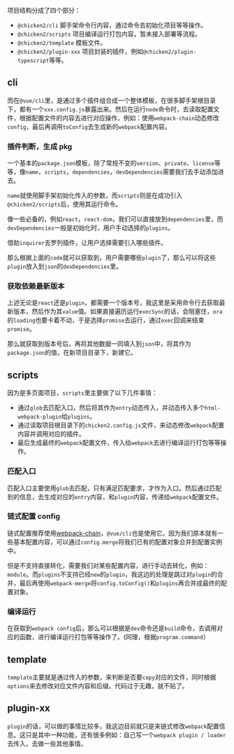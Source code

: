 项目结构分成了四个部分：

- `@chicken2/cli` 脚手架命令行内容，通过命令去初始化项目等等操作。
- `@chicken2/scripts` 项目编译运行打包内容，暂未接入部署等流程。
- `@chicken2/template` 模板文件。
- `@chicken2/plugin-xxx` 项目封装的插件，例如`@chicken2/plugin-typescript`等等。

## cli

而在`@vue/cli`里，是通过多个插件组合成一个整体模板，在很多脚手架根目录下，都有一个`xxx.config.js`暴露出来。然后在运行`node`命令时，去读取配置文件，根据配置文件的内容去进行对应操作，例如：使用`webpack-chain`动态修改`config`，最后再调用`toConfig`去生成新的`webpack`配置内容。

### 插件判断，生成 pkg

一个基本的`package.json`模板，除了常规不变的`version`、`private`、`license`等等，像`name`，`scripts`，`dependencies`，`devDependencies`需要我们去手动添加进去。

`name`就使用脚手架初始化传入的参数，而`scripts`则是在成功引入`@chicken2/scripts`后，使用其运行命令。

像一些必备的，例如`react`，`react-dom`，我们可以直接放到`dependencies`里，而`devDependencies`一般是初始化时，用户手动选择的`plugins`。

借助`inquirer`去罗列插件，让用户选择需要引入哪些插件。

那么根据上面的`code`就可以获取到，用户需要哪些`plugin`了，那么可以将这些`plugin`放入到`json`的`devDependencies`里。

### 获取依赖最新版本

上述无论是`react`还是`plugin`，都需要一个版本号，我这里是采用命令行去获取最新版本，然后作为其`value`值。如果直接遍历运行`execSync`的话，会阻塞住，`ora`的`loading`也要卡着不动，于是选择`promise`去运行，通过`exec`回调来结束`promise`。

那么就获取到版本号后，再将其他数据一同填入到`json`中，将其作为`package.json`的值，在新项目目录下，新建它。

## scripts

因为是多页面项目，`scripts`里主要做了以下几件事情：

- 通过`glob`去匹配入口，然后将其作为`entry`动态传入，并动态传入多个`html-webpack-plugin`给`plugins`。
- 通过读取项目根目录下的`chicken2.config.js`文件，来动态修改`webpack`配置内容并调用对应的插件。
- 最后生成最终的`webpack`配置文件，传入给`webpack`去进行编译运行打包等等操作。

### 匹配入口

匹配入口主要使用`glob`去匹配，只有满足匹配要求，才作为入口。然后通过匹配到的信息，去生成对应的`entry`内容，和`plugin`内容，传递给`webpack`配置文件。

### 链式配置 config

链式配置推荐使用[webpack-chain](https://github.com/Yatoo2018/webpack-chain/tree/zh-cmn-Hans)，`@vue/cli`也是使用它。因为我们原本就有一些基本配置内容，可以通过`config.merge`将我们已有的配置对象合并到配置实例中。

但是不支持直接转化，需要我们对某些配置内容，进行手动去转化，例如：`module`。而`plugins`不支持已经`new`的`plugin`，我这边的处理是跳过对`plugin`的合并，最后再使用`webpack-merge`将`config.toConfig()`和`plugins`再合并成最终的配置对象。

### 编译运行

在获取到`webpack config`后，那么可以根据是`dev`命令还是`build`命令，去调用对应的函数，进行编译运行打包等等操作了。(同理，根据`program.command`）

## template

`template`主要就是通过传入的参数，来判断是否要`copy`对应的文件，同时根据`options`来去修改对应文件内容和后缀。代码过于无趣，就不贴了。

## plugin-xx

`plugin`的话，可以做的事情比较多，我这边目前就只是来链式修改`webpack`配置信息。这只是其中一种功能，还有很多例如：自己写一个`webpack plugin / loader`去传入，去做一些其他事情。
